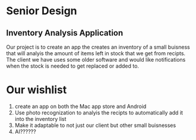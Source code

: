 # Senior Design
## Inventory Analysis Application


Our project is to create an app the creates an inventory of a small buisness that will analyis the amount of items left in stock that we get from recipts. The client we have 
uses some older software and would like notifications when the stock is needed to get replaced or added to. 

# Our wishlist 
1. create an app on both the Mac app store and Android
2. Use photo recognization to analyis the recipts to automatically add it into the inventory list
3. Make it adaptable to not just our client but other small buisnesses
4. AI??????
